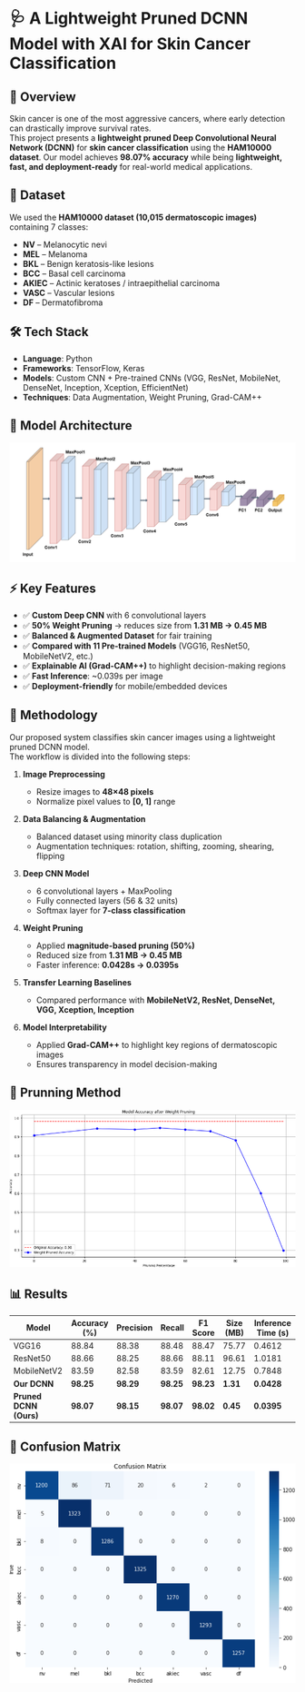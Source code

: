 # 🩺 A Lightweight Pruned DCNN Model with XAI for Skin Cancer Classification 

## 📌 Overview  
Skin cancer is one of the most aggressive cancers, where early detection can drastically improve survival rates.  
This project presents a **lightweight pruned Deep Convolutional Neural Network (DCNN)** for **skin cancer classification** using the **HAM10000 dataset**.
Our model achieves **98.07% accuracy** while being **lightweight, fast, and deployment-ready** for real-world medical applications.

## 📂 Dataset  
We used the **HAM10000 dataset (10,015 dermatoscopic images)** containing 7 classes:  
- **NV** – Melanocytic nevi  
- **MEL** – Melanoma  
- **BKL** – Benign keratosis-like lesions  
- **BCC** – Basal cell carcinoma  
- **AKIEC** – Actinic keratoses / intraepithelial carcinoma  
- **VASC** – Vascular lesions  
- **DF** – Dermatofibroma

## 🛠️ Tech Stack  
- **Language**: Python  
- **Frameworks**: TensorFlow, Keras  
- **Models**: Custom CNN + Pre-trained CNNs (VGG, ResNet, MobileNet, DenseNet, Inception, Xception, EfficientNet)  
- **Techniques**: Data Augmentation, Weight Pruning, Grad-CAM++

## 🔎 Model Architecture
![Model Architecture](./images/dcnn_architetcure.png)

## ⚡ Key Features  
- ✅ **Custom Deep CNN** with 6 convolutional layers  
- ✅ **50% Weight Pruning** → reduces size from **1.31 MB → 0.45 MB**  
- ✅ **Balanced & Augmented Dataset** for fair training  
- ✅ **Compared with 11 Pre-trained Models** (VGG16, ResNet50, MobileNetV2, etc.)  
- ✅ **Explainable AI (Grad-CAM++)** to highlight decision-making regions  
- ✅ **Fast Inference**: ~0.039s per image  
- ✅ **Deployment-friendly** for mobile/embedded devices

## 🧩 Methodology  

Our proposed system classifies skin cancer images using a lightweight pruned DCNN model.  
The workflow is divided into the following steps:  

1. **Image Preprocessing**  
   - Resize images to **48×48 pixels**  
   - Normalize pixel values to **[0, 1]** range  

2. **Data Balancing & Augmentation**  
   - Balanced dataset using minority class duplication  
   - Augmentation techniques: rotation, shifting, zooming, shearing, flipping  

3. **Deep CNN Model**  
   - 6 convolutional layers + MaxPooling  
   - Fully connected layers (56 & 32 units)  
   - Softmax layer for **7-class classification**  

4. **Weight Pruning**  
   - Applied **magnitude-based pruning (50%)**  
   - Reduced size from **1.31 MB → 0.45 MB**  
   - Faster inference: **0.0428s → 0.0395s**  

5. **Transfer Learning Baselines**  
   - Compared performance with **MobileNetV2, ResNet, DenseNet, VGG, Xception, Inception**  

6. **Model Interpretability**  
   - Applied **Grad-CAM++** to highlight key regions of dermatoscopic images  
   - Ensures transparency in model decision-making  


## 🎯 Prunning Method
![Model Architecture](./images/prungraph2.png)

## 📊 Results


| Model                  | Accuracy (%) | Precision | Recall | F1 Score | Size (MB) | Inference Time (s) |
|------------------------|-------------|-----------|--------|----------|-----------|---------------------|
| VGG16                  | 88.84       | 88.38     | 88.48  | 88.47    | 75.77     | 0.4612             |
| ResNet50               | 88.66       | 88.25     | 88.66  | 88.11    | 96.61     | 1.0181             |
| MobileNetV2            | 83.59       | 82.58     | 83.59  | 82.61    | 12.75     | 0.7848             |
| **Our DCNN**           | **98.25**   | **98.29** | **98.25** | **98.23** |**1.31**|**0.0428**         |
| **Pruned DCNN (Ours)** | **98.07**   | **98.15** | **98.07** | **98.02** |**0.45**|**0.0395**         |

## 🎯 Confusion Matrix
![Model Architecture](./images/confusion_matrix_augtrain.png)

